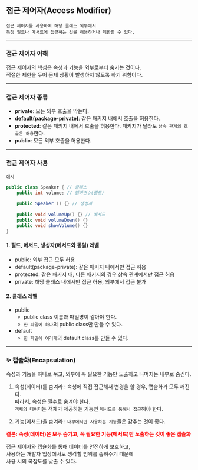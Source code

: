 ## 접근 제어자(Access Modifier)

    접근 제어자를 사용하여 해당 클래스 외부에서   
    특정 필드나 메서드에 접근하는 것을 허용하거나 제한할 수 있다.

---

### 접근 제어자 이해
접근 제어자의 핵심은 속성과 기능을 외부로부터 숨기는 것이다.   
적절한 제한을 두어 문제 상황이 발생하지 않도록 하기 위함이다.

---

### 접근 제어자 종류
- **private**: 모든 외부 호출을 막는다.
- **default(package-private)**: 같은 패키지 내에서 호출을 허용한다.
- **protected**: 같은 패키지 내에서 호출을 허용한다. 패키지가 달라도 ``상속 관계의 호출은 허용``한다.
- **public**: 모든 외부 호출을 허용한다.

---

### 접근 제어자 사용
``예시``
```java
public class Speaker { // 클래스
    public int volume; // 멤버변수(필드)
    
    public Speaker () {} // 생성자
    
    public void volumeUp() {} // 메서드
    public void volumeDown() {}
    public void showVolume() {}
}
```

#### 1. 필드, 메서드, 생성자(메서드와 동일) 레벨
- public: 외부 접근 모두 허용   
- default(package-private): 같은 패키지 내에서만 접근 허용   
- protected: 같은 패키지 내, 다른 패키지의 경우 상속 관계에서만 접근 허용   
- private: 해당 클래스 내에서만 접근 허용, 외부에서 접근 불가

#### 2. 클래스 레벨
- public
  - public class 이름과 파일명이 같아야 한다.
  - ``한 파일에 하나``의 public class만 만들 수 있다.   
- default
  - ``한 파일에 여러개``의 default class를 만들 수 있다.

---

### ✨ 캡슐화(Encapsulation)
속성과 기능을 하나로 묶고, 외부에 꼭 필요한 기능만 노출하고 나머지는 내부로 숨긴다.
1. 속성(데이터)를 숨겨라
: 속성에 직접 접근해서 변경을 할 경우, 캡슐화가 모두 깨진다.   
  따라서, 속성은 필수로 숨겨야 한다.   
  ``객체의 데이터``는 객체가 제공하는 기능인 ``메서드를 통해서 접근``해야 한다.

2. 기능(메서드)을 숨겨라
: ``내부에서만 사용하는 기능``들은 감추는 것이 좋다.

<span style="color:red;font-weight:bold;">
결론: 속성(데이터)은 모두 숨기고, 꼭 필요한 기능(메서드)만 노출하는 것이 좋은 캡슐화
</span>

접근 제어자와 캡슐화를 통해 데이터를 안전하게 보호하고,   
사용하는 개발자 입장에서도 생각할 범위를 좁혀주기 때문에   
사용 시의 복잡도를 낮출 수 있다.

